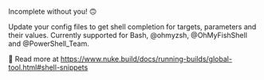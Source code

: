 Incomplete without you! 🙃

Update your config files to get shell completion for targets, parameters and their values. Currently supported for Bash, @ohmyzsh, @OhMyFishShell and @PowerShell_Team.

📖 Read more at 
https://www.nuke.build/docs/running-builds/global-tool.html#shell-snippets 